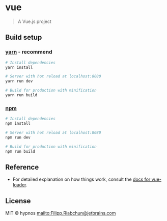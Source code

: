 # vue

> A Vue.js project

## Build setup

### [yarn](https://yarnpkg.com) - recommend

```bash
# Install dependencies
yarn install

# Server with hot reload at localhost:8080
yarn run dev

# Build for production with minification
yarn run build
```

### [npm](https://www.npmjs.com/)

```bash
# Install dependencies
npm install

# Server with hot reload at localhost:8080
npm run dev

# Build for production with minification
npm run build
```

## Reference

-   For detailed explanation on how things work, consult the [docs for vue-loader](http://vuejs.github.io/vue-loader).

## License

MIT © hypnos <mailto:Filipp.Riabchun@jetbrains.com>
